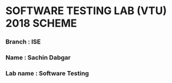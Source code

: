 # SOFTWARE TESTING LAB (VTU) 2018 SCHEME 
### Branch : ISE
### Name : Sachin Dabgar
### Lab name : Software Testing
